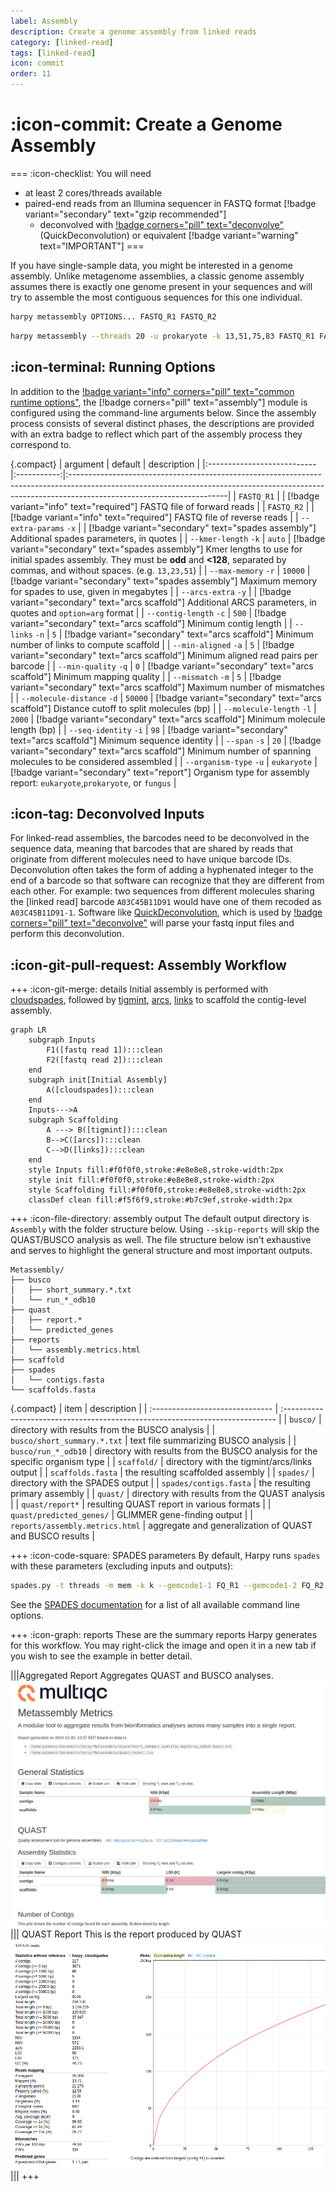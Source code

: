 ```yaml
---
label: Assembly
description: Create a genome assembly from linked reads
category: [linked-read]
tags: [linked-read]
icon: commit
order: 11
---
```


# :icon-commit: Create a Genome Assembly

===  :icon-checklist: You will need
- at least 2 cores/threads available
- paired-end reads from an Illumina sequencer in FASTQ format [!badge variant="secondary" text="gzip recommended"]
    - deconvolved with [!badge corners="pill" text="deconvolve"](deconvolve.md) (QuickDeconvolution) or equivalent [!badge variant="warning" text="IMPORTANT"]
===

If you have single-sample data, you might be interested in a genome assembly. Unlike metagenome assemblies,
a classic genome assembly assumes there is exactly one genome present in your sequences and will try to
assemble the most contiguous sequences for this one individual.

```bash usage
harpy metassembly OPTIONS... FASTQ_R1 FASTQ_R2
```

```bash example
harpy metassembly --threads 20 -u prokaryote -k 13,51,75,83 FASTQ_R1 FASTQ_R2
```

## :icon-terminal: Running Options
In addition to the [!badge variant="info" corners="pill" text="common runtime options"](/common_options.md), the [!badge corners="pill" text="assembly"]
module is configured using the command-line arguments below. Since the assembly process consists of several distinct phases,
the descriptions are provided with an extra badge to reflect which part of the assembly process they correspond to.

{.compact}
| argument                   |   default   | description                                                                                                                                                                                        |
|:---------------------------|:-----------:|:---------------------------------------------------------------------------------------------------------------------------------------------------------------------------------------------------|
| `FASTQ_R1`                 |             | [!badge variant="info" text="required"] FASTQ file of forward reads                                                                                                                                |
| `FASTQ_R2`                 |             | [!badge variant="info" text="required"] FASTQ file of reverse reads                                                                                                                                |
| `--extra-params` `-x`      |             | [!badge variant="secondary" text="spades assembly"] Additional spades parameters, in quotes                                                                                                        |
| `--kmer-length` `-k`       |   `auto`    | [!badge variant="secondary" text="spades assembly"] Kmer lengths to use for initial spades assembly. They must be **odd** and **<128**, separated by commas, and without spaces. (e.g. `13,23,51`) |
| `--max-memory` `-r`        |   `10000`   | [!badge variant="secondary" text="spades assembly"] Maximum memory for spades to use, given in megabytes                                                                                           |
| `--arcs-extra` `-y`        |             | [!badge variant="secondary" text="arcs scaffold"]  Additional ARCS parameters, in quotes and `option=arg` format                                                                                   |
| `--contig-length` `-c`     |    `500`    | [!badge variant="secondary" text="arcs scaffold"]  Minimum contig length                                                                                                                           |
| `--links` `-n`             |     `5`     | [!badge variant="secondary" text="arcs scaffold"]  Minimum number of links to compute scaffold                                                                                                     |
| `--min-aligned` `-a`       |     `5`     | [!badge variant="secondary" text="arcs scaffold"]  Minimum aligned read pairs per barcode                                                                                                          |
| `--min-quality` `-q`       |     `0`     | [!badge variant="secondary" text="arcs scaffold"]  Minimum mapping quality                                                                                                                         |
| `--mismatch` `-m`          |     `5`     | [!badge variant="secondary" text="arcs scaffold"]  Maximum number of mismatches                                                                                                                    |
| `--molecule-distance` `-d` |   `50000`   | [!badge variant="secondary" text="arcs scaffold"]  Distance cutoff to split molecules (bp)                                                                                                         |
| `--molecule-length` `-l`   |   `2000`    | [!badge variant="secondary" text="arcs scaffold"]  Minimum molecule length (bp)                                                                                                                    |
| `--seq-identity` `-i`      |    `98`     | [!badge variant="secondary" text="arcs scaffold"]  Minimum sequence identity                                                                                                                       |
| `--span` `-s`              |    `20`     | [!badge variant="secondary" text="arcs scaffold"]  Minimum number of spanning molecules to be considered assembled                                                                                 |
| `--organism-type` `-u`     | `eukaryote` | [!badge variant="secondary" text="report"]         Organism type for assembly report: `eukaryote`,`prokaryote`, or `fungus`                                                                        |


## :icon-tag: Deconvolved Inputs
For linked-read assemblies, the barcodes need to be deconvolved in the sequence data, meaning that
barcodes that are shared by reads that originate from different molecules need to have unique barcode
IDs. Deconvolution often takes the form of adding a hyphenated integer to the end of a barcode so that software
can recognize that they are different from each other. For example: two sequences from different molecules
sharing the [linked read] barcode `A03C45B11D91` would have one of them recoded as `A03C45B11D91-1`. Software
like [QuickDeconvolution](https://github.com/RolandFaure/QuickDeconvolution), which is used by [!badge corners="pill" text="deconvolve"](deconvolve.md) will parse
your fastq input files and perform this deconvolution.

## :icon-git-pull-request: Assembly Workflow
+++ :icon-git-merge: details
Initial assembly is performed with [cloudspades](https://github.com/ablab/spades/tree/cloudspades-ismb),
followed by [tigmint](https://github.com/bcgsc/tigmint), [arcs](https://github.com/bcgsc/arcs),
[links](https://github.com/bcgsc/links) to scaffold the contig-level assembly.

```mermaid
graph LR
    subgraph Inputs
        F1([fastq read 1]):::clean
        F2([fastq read 2]):::clean
    end
    subgraph init[Initial Assembly]
        A([cloudspades]):::clean
    end
    Inputs--->A
    subgraph Scaffolding
        A ---> B([tigmint]):::clean
        B-->C([arcs]):::clean
        C-->D([links]):::clean
    end
    style Inputs fill:#f0f0f0,stroke:#e8e8e8,stroke-width:2px
    style init fill:#f0f0f0,stroke:#e8e8e8,stroke-width:2px
    style Scaffolding fill:#f0f0f0,stroke:#e8e8e8,stroke-width:2px
    classDef clean fill:#f5f6f9,stroke:#b7c9ef,stroke-width:2px
```

+++ :icon-file-directory: assembly output
The default output directory is `Assembly` with the folder structure below. Using `--skip-reports`
will skip the QUAST/BUSCO analysis as well. The file structure below isn't exhaustive and serves
to highlight the general structure and most important outputs.
```
Metassembly/
├── busco
│   ├── short_summary.*.txt
│   └── run_*_odb10
├── quast
│   ├── report.*
│   └── predicted_genes
├── reports
│   └── assembly.metrics.html
├── scaffold
├── spades
│   └── contigs.fasta
└── scaffolds.fasta
```
{.compact}
| item                            | description                                                                   |
| :------------------------------ | :---------------------------------------------------------------------------- |
| `busco/`                        | directory with results from the BUSCO analysis                                |
| `busco/short_summary.*.txt`     | text file summarizing BUSCO analysis                                          |
| `busco/run_*_odb10`             | directory with results from the BUSCO analysis for the specific organism type |
| `scaffold/`                     | directory with the tigmint/arcs/links output                                  |
| `scaffolds.fasta`               | the resulting scaffolded assembly                                             |
| `spades/`                       | directory with the SPADES output                                              |
| `spades/contigs.fasta`          | the resulting primary assembly                                                |
| `quast/`                        | directory with results from the QUAST analysis                                |
| `quast/report*`                 | resulting QUAST report in various formats                                     |
| `quast/predicted_genes/`        | GLIMMER gene-finding output                                                   |
| `reports/assembly.metrics.html` | aggregate and generalization of QUAST and BUSCO results                       |

+++ :icon-code-square: SPADES parameters
By default, Harpy runs `spades` with these parameters (excluding inputs and outputs):
```bash
spades.py -t threads -m mem -k k --gemcode1-1 FQ_R1 --gemcode1-2 FQ_R2
```
See the [SPADES documentation](http://ablab.github.io/spades/running.html) for a list of all available command line options.

+++ :icon-graph: reports
These are the summary reports Harpy generates for this workflow. You may right-click
the image and open it in a new tab if you wish to see the example in better detail.

|||Aggregated Report
Aggregates QUAST and BUSCO analyses.
![reports/assembly.metrics.html](/static/assembly_multiqc.png)
||| QUAST Report
This is the report produced by QUAST
![reports/assembly.metrics.html](/static/assembly_quast.png)
|||
+++
